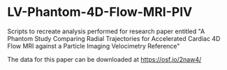 # LV-Phantom-4D-Flow-MRI-PIV
Scripts to recreate analysis performed for research paper entitled "A Phantom Study Comparing Radial Trajectories for Accelerated Cardiac 4D Flow MRI against a Particle Imaging Velocimetry Reference"

The data for this paper can be downloaded at https://osf.io/2naw4/
